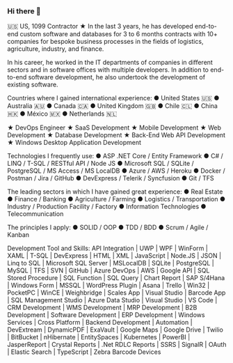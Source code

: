 ### Hi there 👋

🇺🇸 US, 1099 Contractor ★ In the last 3 years, he has developed end-to-end custom software and databases for 3 to 6 months contracts with 10+ companies for bespoke business processes in the fields of logistics, agriculture, industry, and finance.

In his career, he worked in the IT departments of companies in different sectors and in software offices with multiple developers. In addition to end-to-end software development, he also undertook the development of existing software.

Countries where I gained international experience:
● United States 🇺🇸
● Australia 🇦🇺
● Canada 🇨🇦
● United Kingdom 🇬🇧
● Chile 🇨🇱
● China 🇭🇰
● México 🇲🇽
● Netherlands 🇳🇱

★ DevOps Engineer
★ SaaS Development
★ Mobile Development
★ Web Development
★ Database Development
★ Back-End Web API Development
★ Windows Desktop Application Development

Technologies I frequently use:
● ASP .NET Core / Entity Framework
● C# / LINQ / T-SQL / RESTful API / Node JS
● Microsoft SQL / SQLite / PostgreSQL / MS Access / MS LocalDB
● Azure / AWS / Heroku
● Docker / Postman / Jira / GitHub
● DevExpress / Telerik / Syncfusion
● Git / TFS

The leading sectors in which I have gained great experience:
● Real Estate
● Finance / Banking
● Agriculture / Farming
● Logistics / Transportation
● Industry / Production Facility / Factory
● Information Technologies
● Telecommunication

The principles I apply:
● SOLID / OOP
● TDD / BDD
● Scrum / Agile / Kanban

Development Tool and Skills:
API Integration | UWP | WPF | WinForm | XAML | T-SQL | DevExpress | HTML | XML | JavaScript | Node.JS | JSON | Linq to SQL | Microsoft SQL Server | MSLocalDB | SQLite | PostgreSQL | MySQL | TFS | SVN | GitHub | Azure DevOps | AWS | Google API | SQL Stored Procedure | SQL Function | SQL Query | Chart Report | SAP S/4Hana | Windows Form | MSSQL | WordPress Plugin | Asana | Trello | Win32 | PocketPC | WinCE | Weighbridge | Scales App | Visual Studio | Barcode App | SQL Management Studio | Azure Data Studio | Visual Studio | VS Code | CRM Development | WMS Development | MRP Development | B2B Development | Software Development | ERP Development | Windows Services | Cross Platform | Backend Development | Automation | DevExtream | DynamicPDF | ExaVault | Google Maps | Google Drive | Twilio | BitBucket | nHibernate | EntitySpaces | Kubernetes | PowerBI | JasperReport | Crystal Reports | .Net RDLC Reports | SSRS | SignalR | OAuth | Elastic Search | TypeScript | Zebra Barcode Devices


<!--
**mcyenikoylu/mcyenikoylu** is a ✨ _special_ ✨ repository because its `README.md` (this file) appears on your GitHub profile.

Here are some ideas to get you started:

- 🔭 I’m currently working on ...
- 🌱 I’m currently learning ...
- 👯 I’m looking to collaborate on ...
- 🤔 I’m looking for help with ...
- 💬 Ask me about ...
- 📫 How to reach me: ...
- 😄 Pronouns: ...
- ⚡ Fun fact: ...
-->

